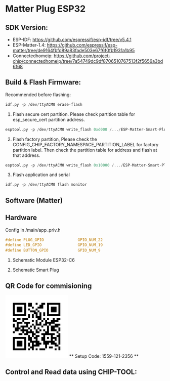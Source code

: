 # Matter Plug ESP32
## SDK Version:
- ESP-IDF: https://github.com/espressif/esp-idf/tree/v5.4.1
- ESP-Matter-1.4: https://github.com/espressif/esp-matter/tree/de9164fbfd89a83fade503e67f6f0fb1931a1b95
- Connectedhomeip: https://github.com/project-chip/connectedhomeip/tree/7a54749dc9df8706510767513f2f5656a3bd6f68

## Build & Flash Firmware:
Recommended before flashing:
```c
idf.py -p /dev/ttyACM0 erase-flash
```

1. Flash secure cert partition. Please check partition table for esp_secure_cert partition address.

```c
esptool.py -p /dev/ttyACM0 write_flash 0xd000 /.../ESP-Matter-Smart-Plug/certification/DACProvider/esp_secure_cert.bin
```
2. Flash factory partition, Please check the CONFIG_CHIP_FACTORY_NAMESPACE_PARTITION_LABEL for factory partition label. Then check the partition table for address and flash at that address.

```c
esptool.py -p /dev/ttyACM0 write_flash 0x10000 /.../ESP-Matter-Smart-Plug/certification/DACProvider/partition.bin
```

3. Flash application and serial

```c
idf.py -p /dev/ttyACM0 flash monitor
```

## Software (Matter)
## Hardware
Config in /main/app_priv.h
```c
#define PLUG_GPIO               GPIO_NUM_22
#define LED_GPIO                GPIO_NUM_19
#define BUTTON_GPIO             GPIO_NUM_9
```
1. Schematic Module ESP32-C6

2. Schematic Smart Plug

## QR Code for commisioning
![qrcode.png](./certification/DACProvider/qrcode.png)
** Setup Code: 1559-121-2356 **
## Control and Read data using CHIP-TOOL: